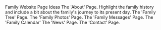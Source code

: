 Family Website Page Ideas
The 'About' Page. Highlight the family history and include a bit about the family's journey to its present day.
The 'Family Tree' Page. 
The 'Family Photos' Page. 
The 'Family Messages' Page. 
The 'Family Calendar' 
The 'News' Page.
The 'Contact' Page.

